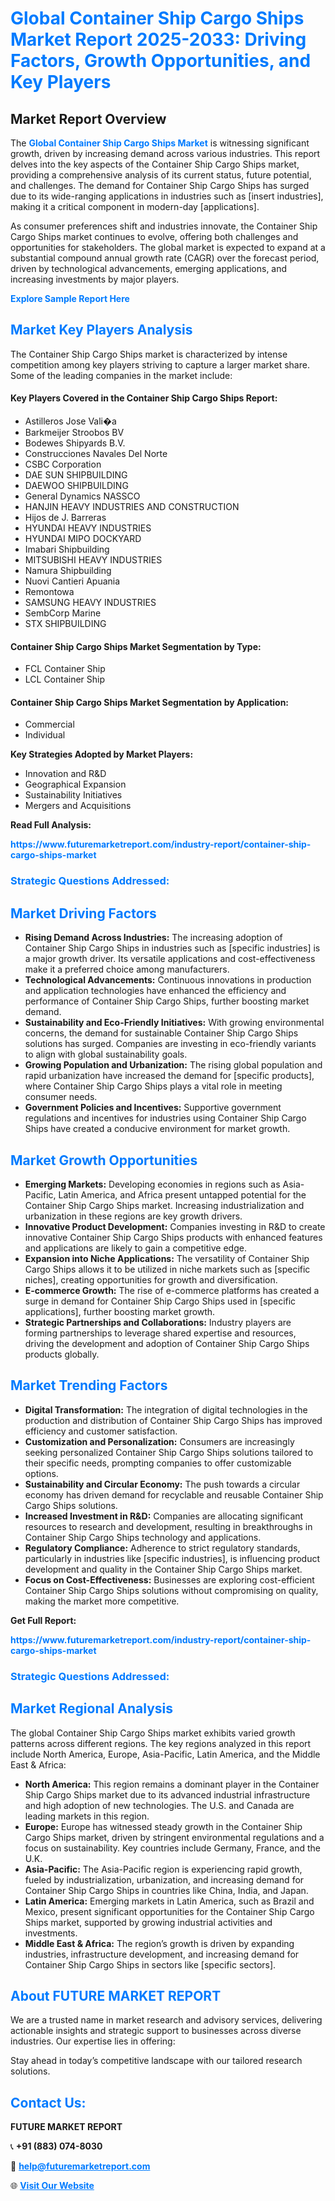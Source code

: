 <h1 style="color: #007BFF;">Global Container Ship Cargo Ships Market Report 2025-2033: Driving Factors, Growth Opportunities, and Key Players</h1>

<section id="overview">
<h2>Market Report Overview</h2>
<p>The <a href="https://www.futuremarketreport.com/industry-report/container-ship-cargo-ships-market" style="color: #007BFF; text-decoration: none;"><strong>Global Container Ship Cargo Ships Market</strong></a> is witnessing significant growth, driven by increasing demand across various industries. This report delves into the key aspects of the Container Ship Cargo Ships market, providing a comprehensive analysis of its current status, future potential, and challenges. The demand for Container Ship Cargo Ships has surged due to its wide-ranging applications in industries such as [insert industries], making it a critical component in modern-day [applications].</p>
<p>As consumer preferences shift and industries innovate, the Container Ship Cargo Ships market continues to evolve, offering both challenges and opportunities for stakeholders. The global market is expected to expand at a substantial compound annual growth rate (CAGR) over the forecast period, driven by technological advancements, emerging applications, and increasing investments by major players.</p>
</section>

<section id="overview">
<p><a href="https://www.futuremarketreport.com/request-sample/reportId=46042" style="color: #007BFF; text-decoration: none;"><strong>Explore Sample Report Here</strong></a></p>
</section>

<section id="key-players">
<h2 style="color: #007BFF;">Market Key Players Analysis</h2>
<p>The Container Ship Cargo Ships market is characterized by intense competition among key players striving to capture a larger market share. Some of the leading companies in the market include:</p>
<h4>Key Players Covered in the Container Ship Cargo Ships Report:</h4>
<ul><li>Astilleros Jose Vali�a</li><li>Barkmeijer Stroobos BV</li><li>Bodewes Shipyards B.V.</li><li>Construcciones Navales Del Norte</li><li>CSBC Corporation</li><li>DAE SUN SHIPBUILDING</li><li>DAEWOO SHIPBUILDING</li><li>General Dynamics NASSCO</li><li>HANJIN HEAVY INDUSTRIES AND CONSTRUCTION</li><li>Hijos de J. Barreras</li><li>HYUNDAI HEAVY INDUSTRIES</li><li>HYUNDAI MIPO DOCKYARD</li><li>Imabari Shipbuilding</li><li>MITSUBISHI HEAVY INDUSTRIES</li><li>Namura Shipbuilding</li><li>Nuovi Cantieri Apuania</li><li>Remontowa</li><li>SAMSUNG HEAVY INDUSTRIES</li><li>SembCorp Marine</li><li>STX SHIPBUILDING</li></ul>
<h4>Container Ship Cargo Ships Market Segmentation by Type:</h4>
<ul><li>FCL Container Ship</li><li>LCL Container Ship</li></ul>

<h4>Container Ship Cargo Ships Market Segmentation by Application:</h4>
<ul><li>Commercial</li><li>Individual</li></ul>
<p><strong>Key Strategies Adopted by Market Players:</strong></p>
<ul>
<li>Innovation and R&D</li>
<li>Geographical Expansion</li>
<li>Sustainability Initiatives</li>
<li>Mergers and Acquisitions</li>
</ul>
</section>

<section>
<p><strong>Read Full Analysis: </strong></p><a href="https://www.futuremarketreport.com/industry-report/container-ship-cargo-ships-market" style="color: #007BFF; text-decoration: none;"><strong>https://www.futuremarketreport.com/industry-report/container-ship-cargo-ships-market</strong></a>
<h3 style="color: #007BFF;">Strategic Questions Addressed:</h3>
</section>

<section id="driving-factors">
<h2 style="color: #007BFF;">Market Driving Factors</h2>
<ul>
<li><strong>Rising Demand Across Industries:</strong> The increasing adoption of Container Ship Cargo Ships in industries such as [specific industries] is a major growth driver. Its versatile applications and cost-effectiveness make it a preferred choice among manufacturers.</li>
<li><strong>Technological Advancements:</strong> Continuous innovations in production and application technologies have enhanced the efficiency and performance of Container Ship Cargo Ships, further boosting market demand.</li>
<li><strong>Sustainability and Eco-Friendly Initiatives:</strong> With growing environmental concerns, the demand for sustainable Container Ship Cargo Ships solutions has surged. Companies are investing in eco-friendly variants to align with global sustainability goals.</li>
<li><strong>Growing Population and Urbanization:</strong> The rising global population and rapid urbanization have increased the demand for [specific products], where Container Ship Cargo Ships plays a vital role in meeting consumer needs.</li>
<li><strong>Government Policies and Incentives:</strong> Supportive government regulations and incentives for industries using Container Ship Cargo Ships have created a conducive environment for market growth.</li>
</ul>
</section>

<section id="growth-opportunities">
<h2 style="color: #007BFF;">Market Growth Opportunities</h2>
<ul>
<li><strong>Emerging Markets:</strong> Developing economies in regions such as Asia-Pacific, Latin America, and Africa present untapped potential for the Container Ship Cargo Ships market. Increasing industrialization and urbanization in these regions are key growth drivers.</li>
<li><strong>Innovative Product Development:</strong> Companies investing in R&D to create innovative Container Ship Cargo Ships products with enhanced features and applications are likely to gain a competitive edge.</li>
<li><strong>Expansion into Niche Applications:</strong> The versatility of Container Ship Cargo Ships allows it to be utilized in niche markets such as [specific niches], creating opportunities for growth and diversification.</li>
<li><strong>E-commerce Growth:</strong> The rise of e-commerce platforms has created a surge in demand for Container Ship Cargo Ships used in [specific applications], further boosting market growth.</li>
<li><strong>Strategic Partnerships and Collaborations:</strong> Industry players are forming partnerships to leverage shared expertise and resources, driving the development and adoption of Container Ship Cargo Ships products globally.</li>
</ul>
</section>

<section id="trending-factors">
<h2 style="color: #007BFF;">Market Trending Factors</h2>
<ul>
<li><strong>Digital Transformation:</strong> The integration of digital technologies in the production and distribution of Container Ship Cargo Ships has improved efficiency and customer satisfaction.</li>
<li><strong>Customization and Personalization:</strong> Consumers are increasingly seeking personalized Container Ship Cargo Ships solutions tailored to their specific needs, prompting companies to offer customizable options.</li>
<li><strong>Sustainability and Circular Economy:</strong> The push towards a circular economy has driven demand for recyclable and reusable Container Ship Cargo Ships solutions.</li>
<li><strong>Increased Investment in R&D:</strong> Companies are allocating significant resources to research and development, resulting in breakthroughs in Container Ship Cargo Ships technology and applications.</li>
<li><strong>Regulatory Compliance:</strong> Adherence to strict regulatory standards, particularly in industries like [specific industries], is influencing product development and quality in the Container Ship Cargo Ships market.</li>
<li><strong>Focus on Cost-Effectiveness:</strong> Businesses are exploring cost-efficient Container Ship Cargo Ships solutions without compromising on quality, making the market more competitive.</li>
</ul>
</section>

<section>
<p><strong>Get Full Report: </strong></p><a href="https://www.futuremarketreport.com/industry-report/container-ship-cargo-ships-market" style="color: #007BFF; text-decoration: none;"><strong>https://www.futuremarketreport.com/industry-report/container-ship-cargo-ships-market</strong></a>
<h3 style="color: #007BFF;">Strategic Questions Addressed:</h3>
</section>


<section id="regional-analysis">
<h2 style="color: #007BFF;">Market Regional Analysis</h2>
<p>The global Container Ship Cargo Ships market exhibits varied growth patterns across different regions. The key regions analyzed in this report include North America, Europe, Asia-Pacific, Latin America, and the Middle East & Africa:</p>
<ul>
<li><strong>North America:</strong> This region remains a dominant player in the Container Ship Cargo Ships market due to its advanced industrial infrastructure and high adoption of new technologies. The U.S. and Canada are leading markets in this region.</li>
<li><strong>Europe:</strong> Europe has witnessed steady growth in the Container Ship Cargo Ships market, driven by stringent environmental regulations and a focus on sustainability. Key countries include Germany, France, and the U.K.</li>
<li><strong>Asia-Pacific:</strong> The Asia-Pacific region is experiencing rapid growth, fueled by industrialization, urbanization, and increasing demand for Container Ship Cargo Ships in countries like China, India, and Japan.</li>
<li><strong>Latin America:</strong> Emerging markets in Latin America, such as Brazil and Mexico, present significant opportunities for the Container Ship Cargo Ships market, supported by growing industrial activities and investments.</li>
<li><strong>Middle East & Africa:</strong> The region’s growth is driven by expanding industries, infrastructure development, and increasing demand for Container Ship Cargo Ships in sectors like [specific sectors].</li>
</ul>
</section>

<footer>
<h2 style="color: #007BFF;">About FUTURE MARKET REPORT</h2>
<p>We are a trusted name in market research and advisory services, delivering actionable insights and strategic support to businesses across diverse industries. Our expertise lies in offering:</p>

<p>Stay ahead in today’s competitive landscape with our tailored research solutions.</p>

<h2 style="color: #007BFF;">Contact Us:</h2>
<p><strong>FUTURE MARKET REPORT</strong></p>
<p>📞 <strong>+91 (883) 074-8030</strong></p>
<p>📧 <strong><a href="mailto:help@futuremarketreport.com" style="color: #007BFF;">help@futuremarketreport.com</a></strong></p>
<p>🌐 <strong><a href="https://www.futuremarketreport.com/" style="color: #007BFF;">Visit Our Website</a></strong></p>
</footer>